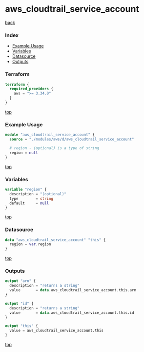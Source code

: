 # aws_cloudtrail_service_account

[back](../aws.md)

### Index

- [Example Usage](#example-usage)
- [Variables](#variables)
- [Datasource](#datasource)
- [Outputs](#outputs)

### Terraform

```terraform
terraform {
  required_providers {
    aws = ">= 3.34.0"
  }
}
```

[top](#index)

### Example Usage

```terraform
module "aws_cloudtrail_service_account" {
  source = "./modules/aws/d/aws_cloudtrail_service_account"

  # region - (optional) is a type of string
  region = null
}
```

[top](#index)

### Variables

```terraform
variable "region" {
  description = "(optional)"
  type        = string
  default     = null
}
```

[top](#index)

### Datasource

```terraform
data "aws_cloudtrail_service_account" "this" {
  region = var.region
}
```

[top](#index)

### Outputs

```terraform
output "arn" {
  description = "returns a string"
  value       = data.aws_cloudtrail_service_account.this.arn
}

output "id" {
  description = "returns a string"
  value       = data.aws_cloudtrail_service_account.this.id
}

output "this" {
  value = aws_cloudtrail_service_account.this
}
```

[top](#index)